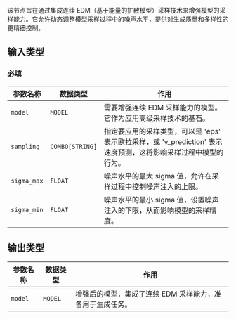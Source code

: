 
该节点旨在通过集成连续 EDM（基于能量的扩散模型）采样技术来增强模型的采样能力。它允许动态调整模型采样过程中的噪声水平，提供对生成质量和多样性的更精细控制。

## 输入类型

### 必填

| 参数名称 | 数据类型 | 作用                                                         |
| -------- | -------- | ------------------------------------------------------------ |
| `model`  | `MODEL`  | 需要增强连续 EDM 采样能力的模型。它作为应用高级采样技术的基石。 |
| `sampling` | `COMBO[STRING]` | 指定要应用的采样类型，可以是 'eps' 表示欧拉采样，或 'v_prediction' 表示速度预测，这将影响采样过程中模型的行为。 |
| `sigma_max` | `FLOAT` | 噪声水平的最大 sigma 值，允许在采样过程中控制噪声注入的上限。 |
| `sigma_min` | `FLOAT` | 噪声水平的最小 sigma 值，设置噪声注入的下限，从而影响模型的采样精度。 |

## 输出类型

| 参数名称 | 数据类型 | 作用                                       |
| -------- | -------- | ------------------------------------------ |
| `model`  | `MODEL`  | 增强后的模型，集成了连续 EDM 采样能力，准备用于生成任务。 |
